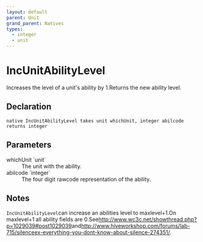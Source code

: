```yaml
---
layout: default
parent: Unit
grand_parent: Natives
types:
  - integer
  - unit
---
```


# IncUnitAbilityLevel
Increases the level of a unit's ability by 1.Returns the new ability level.

## Declaration

```
native IncUnitAbilityLevel takes unit whichUnit, integer abilcode returns integer
```

## Parameters
<dl>
  <dt>whichUnit `unit`</dt>
  <dd>The unit with the ability.</dd>

  <dt>abilcode `integer`</dt>
  <dd>The four digit rawcode representation of the ability.</dd>
</dl>

## Notes 
`IncUnitAbilityLevel`can increase an abilities level to maxlevel+1.On maxlevel+1 all ability fields are 0.See<http://www.wc3c.net/showthread.php?p=1029039#post1029039>and<http://www.hiveworkshop.com/forums/lab-715/silenceex-everything-you-dont-know-about-silence-274351/>.